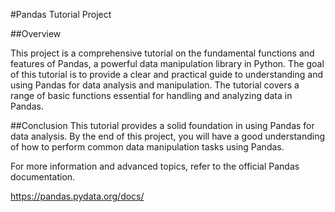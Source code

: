 #Pandas Tutorial Project

##Overview

This project is a comprehensive tutorial on the fundamental functions and features of Pandas, a powerful data manipulation library in Python. 
The goal of this tutorial is to provide a clear and practical guide to understanding and using Pandas for data analysis and manipulation. The tutorial covers a range of basic functions essential for handling and analyzing data in Pandas.

##Conclusion
This tutorial provides a solid foundation in using Pandas for data analysis. By the end of this project, you will have a good understanding of how to perform common data manipulation tasks using Pandas.

For more information and advanced topics, refer to the official Pandas documentation.

https://pandas.pydata.org/docs/
